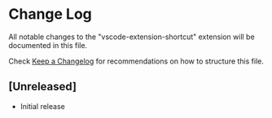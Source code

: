 # Change Log

All notable changes to the "vscode-extension-shortcut" extension will be documented in this file.

Check [Keep a Changelog](http://keepachangelog.com/) for recommendations on how to structure this file.

## [Unreleased]

- Initial release